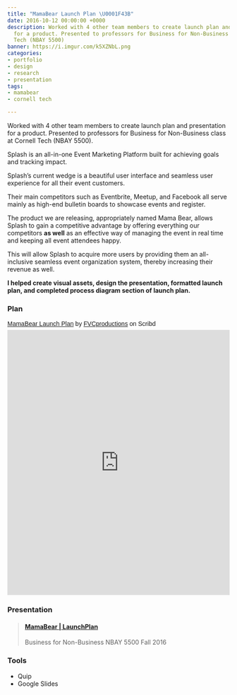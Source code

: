 ```yaml
---
title: "MamaBear Launch Plan \U0001F43B"
date: 2016-10-12 00:00:00 +0000
description: Worked with 4 other team members to create launch plan and presentation
  for a product. Presented to professors for Business for Non-Business class at Cornell
  Tech (NBAY 5500)
banner: https://i.imgur.com/k5XZNbL.png
categories:
- portfolio
- design
- research
- presentation
tags:
- mamabear
- cornell tech

---
```

Worked with 4 other team members to create launch plan and presentation for a product. Presented to professors for Business for Non-Business class at Cornell Tech (NBAY 5500).

Splash is an all-in-one Event Marketing Platform built for achieving goals and tracking impact.

Splash’s current wedge is a beautiful user interface and seamless user experience for all their event customers.

Their main competitors such as Eventbrite, Meetup, and Facebook all serve mainly as high-end bulletin boards to showcase events and register.

The product we are releasing, appropriately named Mama Bear, allows Splash to gain a competitive advantage by offering everything our competitors **as well** as an effective way of managing the event in real time and keeping all event attendees happy.

This will allow Splash to acquire more users by providing them an all-inclusive seamless event organization system, thereby increasing their revenue as well.

**I helped create visual assets, design the presentation, formatted launch plan, and completed process diagram section of launch plan.**

### Plan

<p  style=" margin: 12px auto 6px auto; font-family: Helvetica,Arial,Sans-serif; font-style: normal; font-variant: normal; font-weight: normal; font-size: 14px; line-height: normal; font-size-adjust: none; font-stretch: normal; -x-system-font: none; display: block;">   <a title="View MamaBear Launch Plan on Scribd" href="https://www.scribd.com/document/328088038/MamaBear-Launch-Plan#from_embed"  style="text-decoration: underline;" >MamaBear Launch Plan</a> by <a title="View FVCproductions's profile on Scribd" href="https://www.scribd.com/user/194063411/FVCproductions#from_embed"  style="text-decoration: underline;" >FVCproductions</a> on Scribd</p><iframe class="scribd_iframe_embed" title="MamaBear Launch Plan" src="https://www.scribd.com/embeds/328088038/content?start_page=1&view_mode=scroll&access_key=key-YUCHhqjhWvGhuXMtl0Ts&show_recommendations=true" data-auto-height="false" data-aspect-ratio="0.7729220222793488" scrolling="no" id="doc_54218" width="100%" height="600" frameborder="0"></iframe>

### Presentation

<blockquote class="embedly-card"><h4><a href="https://speakerdeck.com/fvcproductions/mamabear-launchplan">MamaBear | LaunchPlan</a></h4><p>Business for Non-Business NBAY 5500 Fall 2016</p></blockquote>
<script async src="//cdn.embedly.com/widgets/platform.js" charset="UTF-8"></script>

### Tools

* Quip
* Google Slides
